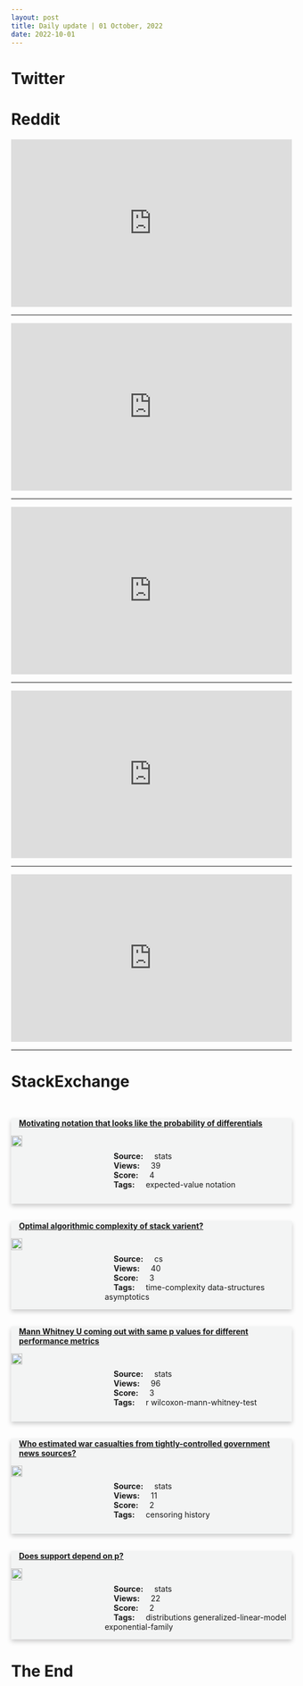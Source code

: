 ```yaml
---
layout: post
title: Daily update | 01 October, 2022
date: 2022-10-01
---
```


<script async src="https://platform.twitter.com/widgets.js" charset="utf-8"></script>


<script src='https://storage.ko-fi.com/cdn/scripts/overlay-widget.js'></script>
<script>
  kofiWidgetOverlay.draw('themldojo', {
    'type': 'floating-chat',
    'floating-chat.donateButton.text': 'Support me',
    'floating-chat.donateButton.background-color': '#f45d22',
    'floating-chat.donateButton.text-color': '#fff'
  });
</script>

# Twitter 

<blockquote class="twitter-tweet"><a href="https://twitter.com/NickSinghTech/status/1575769749056884736"></a></blockquote>

<blockquote class="twitter-tweet"><a href="https://twitter.com/zacharylipton/status/1575875021498720256"></a></blockquote>

<blockquote class="twitter-tweet"><a href="https://twitter.com/fchollet/status/1575836146277285888"></a></blockquote>

<blockquote class="twitter-tweet"><a href="https://twitter.com/CNN/status/1575697468888649728"></a></blockquote>

<blockquote class="twitter-tweet"><a href="https://twitter.com/randall_balestr/status/1575937546714243072"></a></blockquote>

<blockquote class="twitter-tweet"><a href="https://twitter.com/karpathy/status/1575928090663866368"></a></blockquote>

<blockquote class="twitter-tweet"><a href="https://twitter.com/karpathy/status/1575669434538024960"></a></blockquote>

<blockquote class="twitter-tweet"><a href="https://twitter.com/ylecun/status/1575919322450386944"></a></blockquote>

<blockquote class="twitter-tweet"><a href="https://twitter.com/huggingface/status/1575812670191964161"></a></blockquote>

<blockquote class="twitter-tweet"><a href="https://twitter.com/TensorFlow/status/1575924761300959242"></a></blockquote>

# Reddit 

<iframe id="reddit-embed" src="https://www.redditmedia.com/r/datascience/comments/xrzlt3/if_you_are_in_the_process_of_building_your_data?ref_source=embed&amp;ref=share&amp;embed=true" sandbox="allow-scripts allow-same-origin allow-popups" style="border: none;" height="300" width="100%" scrolling="yes"></iframe>
<hr style="width:100%;text-align:left;margin-left:0">
<iframe id="reddit-embed" src="https://www.redditmedia.com/r/MachineLearning/comments/xrny8s/r_dreamfusion_textto3d_using_2d_diffusion?ref_source=embed&amp;ref=share&amp;embed=true" sandbox="allow-scripts allow-same-origin allow-popups" style="border: none;" height="300" width="100%" scrolling="yes"></iframe>
<hr style="width:100%;text-align:left;margin-left:0">
<iframe id="reddit-embed" src="https://www.redditmedia.com/r/dataengineering/comments/xryruv/data_quality_comparison_on_aws_glue_and_great?ref_source=embed&amp;ref=share&amp;embed=true" sandbox="allow-scripts allow-same-origin allow-popups" style="border: none;" height="300" width="100%" scrolling="yes"></iframe>
<hr style="width:100%;text-align:left;margin-left:0">
<iframe id="reddit-embed" src="https://www.redditmedia.com/r/dataengineering/comments/xsb7rm/data_engineering_zoomcamp_free_data_engineering?ref_source=embed&amp;ref=share&amp;embed=true" sandbox="allow-scripts allow-same-origin allow-popups" style="border: none;" height="300" width="100%" scrolling="yes"></iframe>
<hr style="width:100%;text-align:left;margin-left:0">
<iframe id="reddit-embed" src="https://www.redditmedia.com/r/MachineLearning/comments/xs7nkr/p_highperformance_image_generation_using_stable?ref_source=embed&amp;ref=share&amp;embed=true" sandbox="allow-scripts allow-same-origin allow-popups" style="border: none;" height="300" width="100%" scrolling="yes"></iframe>
<hr style="width:100%;text-align:left;margin-left:0">

<style>
.card {
box-shadow: 0 4px 8px 0 rgba(0,0,0,0.2);
transition: 0.3s;
width: 100%;
background-color: #F3F4F4;
}
p{
    margin-left:  3em;
    padding-top: 1em;
}
.part2{
    display: grid;
    grid-template-columns: 1fr 3fr;
}
h4{
    margin: 1em;
}

.card:hover {
box-shadow: 0 8px 16px 0 rgba(0,0,0,0.2);
}
b {
padding: 2px 16px;
}
</style>
  
# StackExchange 


  <br>
  <div class="card">
  <h4><a href='https://stats.stackexchange.com/questions/590612/motivating-notation-that-looks-like-the-probability-of-differentials'>Motivating notation that looks like the probability of differentials</a></h4> 
  <div class="part2">
      <img src="https://cdn.sstatic.net/Sites/stats/Img/apple-touch-icon@2.png?v=344f57aa10cc" alt="Img missing!" style="width:40%">
      <p><b>Source:</b> stats<br><b>Views:</b> 39<br><b>Score:</b> 4<br><b>Tags:</b> <span class="badge badge-dark">expected-value</span> <span class="badge badge-dark">notation</span></p> 
  </div>
  </div>
      
  <br>
  <div class="card">
  <h4><a href='https://cs.stackexchange.com/questions/154426/optimal-algorithmic-complexity-of-stack-varient'>Optimal algorithmic complexity of stack varient?</a></h4> 
  <div class="part2">
      <img src="https://cdn.sstatic.net/Sites/cs/Img/apple-touch-icon@2.png?v=324a3e0c2b03" alt="Img missing!" style="width:40%">
      <p><b>Source:</b> cs<br><b>Views:</b> 40<br><b>Score:</b> 3<br><b>Tags:</b> <span class="badge badge-dark">time-complexity</span> <span class="badge badge-dark">data-structures</span> <span class="badge badge-dark">asymptotics</span></p> 
  </div>
  </div>
      
  <br>
  <div class="card">
  <h4><a href='https://stats.stackexchange.com/questions/590638/mann-whitney-u-coming-out-with-same-p-values-for-different-performance-metrics'>Mann Whitney U coming out with same p values for different performance metrics</a></h4> 
  <div class="part2">
      <img src="https://cdn.sstatic.net/Sites/stats/Img/apple-touch-icon@2.png?v=344f57aa10cc" alt="Img missing!" style="width:40%">
      <p><b>Source:</b> stats<br><b>Views:</b> 96<br><b>Score:</b> 3<br><b>Tags:</b> <span class="badge badge-dark">r</span> <span class="badge badge-dark">wilcoxon-mann-whitney-test</span></p> 
  </div>
  </div>
      
  <br>
  <div class="card">
  <h4><a href='https://stats.stackexchange.com/questions/590653/who-estimated-war-casualties-from-tightly-controlled-government-news-sources'>Who estimated war casualties from tightly-controlled government news sources?</a></h4> 
  <div class="part2">
      <img src="https://cdn.sstatic.net/Sites/stats/Img/apple-touch-icon@2.png?v=344f57aa10cc" alt="Img missing!" style="width:40%">
      <p><b>Source:</b> stats<br><b>Views:</b> 11<br><b>Score:</b> 2<br><b>Tags:</b> <span class="badge badge-dark">censoring</span> <span class="badge badge-dark">history</span></p> 
  </div>
  </div>
      
  <br>
  <div class="card">
  <h4><a href='https://stats.stackexchange.com/questions/590677/does-support-depend-on-p'>Does support depend on p?</a></h4> 
  <div class="part2">
      <img src="https://cdn.sstatic.net/Sites/stats/Img/apple-touch-icon@2.png?v=344f57aa10cc" alt="Img missing!" style="width:40%">
      <p><b>Source:</b> stats<br><b>Views:</b> 22<br><b>Score:</b> 2<br><b>Tags:</b> <span class="badge badge-dark">distributions</span> <span class="badge badge-dark">generalized-linear-model</span> <span class="badge badge-dark">exponential-family</span></p> 
  </div>
  </div>
      
# The End